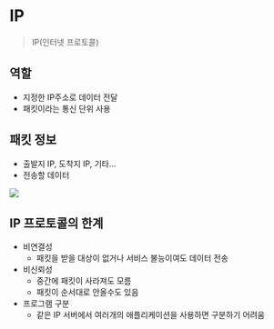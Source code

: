 # IP

> IP(인터넷 프로토콜)  

## 역할
- 지정한 IP주소로 데이터 전달
- 패킷이라는 통신 단위 사용

## 패킷 정보
- 출발지 IP, 도착지 IP, 기타...
- 전송할 데이터

<img src = "https://velog.velcdn.com/images/suyyeon/post/0405fe6d-cd81-4c5e-a5df-2e6f34301855/image.png">  

## IP 프로토콜의 한계
- 비연결성
    - 패킷을 받을 대상이 없거나 서비스 불능이여도 데이터 전송
- 비신뢰성
    - 중간에 패킷이 사라져도 모름
    - 패킷이 순서대로 안올수도 있음
- 프로그램 구분
    - 같은 IP 서버에서 여러개의 애플리케이션을 사용하면 구분하기 어려움

